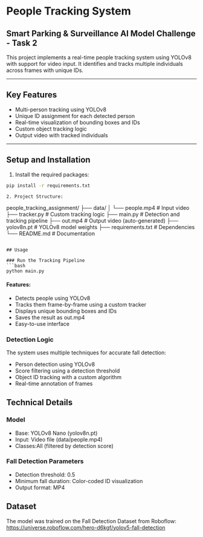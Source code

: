 # People Tracking System  
## Smart Parking & Surveillance AI Model Challenge - Task 2

This project implements a real-time people tracking system using YOLOv8 with support for video input. It identifies and tracks multiple individuals across frames with unique IDs.

---

## Key Features
- Multi-person tracking using YOLOv8
- Unique ID assignment for each detected person
- Real-time visualization of bounding boxes and IDs
- Custom object tracking logic
- Output video with tracked individuals

---

## Setup and Installation

1. Install the required packages:
```bash
pip install -r requirements.txt

2. Project Structure:
```
people_tracking_assignment/
├── data/
│   └── people.mp4        # Input video
├── tracker.py            # Custom tracking logic
├── main.py               # Detection and tracking pipeline
├── out.mp4               # Output video (auto-generated)
├── yolov8n.pt            # YOLOv8 model weights
├── requirements.txt      # Dependencies
└── README.md             # Documentation

```

## Usage

### Run the Tracking Pipeline
```bash
python main.py
```

#### Features:
- Detects people using YOLOv8
- Tracks them frame-by-frame using a custom tracker
- Displays unique bounding boxes and IDs
- Saves the result as out.mp4
- Easy-to-use interface

### Detection Logic
The system uses multiple techniques for accurate fall detection:
- Person detection using YOLOv8
- Score filtering using a detection threshold
- Object ID tracking with a custom algorithm
- Real-time annotation of frames

## Technical Details

### Model
- Base: YOLOv8 Nano (yolov8n.pt)
- Input: Video file (data/people.mp4)
- Classes:All (filtered by detection score)

### Fall Detection Parameters
- Detection threshold: 0.5
- Minimum fall duration: Color-coded ID visualization
- Output format: MP4

## Dataset
The model was trained on the Fall Detection Dataset from Roboflow:
https://universe.roboflow.com/hero-d6kgf/yolov5-fall-detection